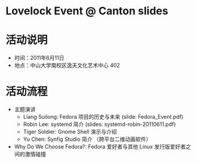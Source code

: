 Lovelock Event @ Canton slides
==========

# 活动说明 #

* 时间：2011年6月11日
* 地点：中山大学南校区逸夫文化艺术中心 402

# 活动流程 #

* 主题演讲
  * Liang Suilong: Fedora 项目的历史与未来 (slide: Fedora_Event.pdf)
  * Robin Lee: systemd 简介 (slides: systemd-robin-20110611.pdf)
  * Tiger Soldier: Gnome Shell 演示与介绍
  * Yu Chen: Synfig Studio 简介 （跨平台二维动画软件）
* Why Do We Choose Fedora?: Fedora 爱好者与其他 Linux 发行版爱好者之间的激情碰撞


